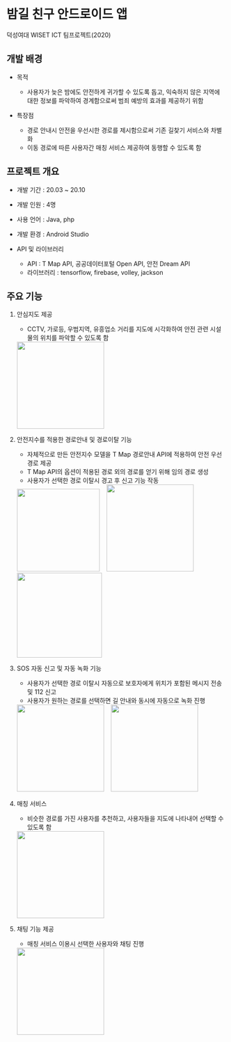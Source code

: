 # 밤길 친구 안드로이드 앱
덕성여대 WISET ICT 팀프로젝트(2020)

## 개발 배경
- 목적 
    - 사용자가 늦은 밤에도 안전하게 귀가할 수 있도록 돕고, 익숙하지 않은 지역에 대한 정보를 파악하여 경계함으로써 범죄 예방의 효과를 제공하기 위함
    
- 특장점
    - 경로 안내시 안전을 우선시한 경로를 제시함으로써 기존 길찾기 서비스와 차별화
    - 이동 경로에 따른 사용자간 매칭 서비스 제공하여 동행할 수 있도록 함

## 프로젝트 개요
- 개발 기간 : 20.03 ~ 20.10 

- 개발 인원 : 4명

- 사용 언어 : Java, php

- 개발 환경 : Android Studio

- API 및 라이브러리
    - API : T Map API, 공공데이터포털 Open API, 안전 Dream API
    - 라이브러리 : tensorflow, firebase, volley, jackson
    
## 주요 기능
1. 안심지도 제공
    - CCTV, 가로등, 우범지역, 유흥업소 거리를 지도에 시각화하여 안전 관련 시설물의 위치를 파악할 수 있도록 함
    <div>
    <img width="200" src="https://user-images.githubusercontent.com/53103434/103452093-02b1ff80-4d0f-11eb-8edb-dc94debd9367.jpg">
    </div>
    
2. 안전지수를 적용한 경로안내 및 경로이탈 기능
    - 자체적으로 만든 안전지수 모델을 T Map 경로안내 API에 적용하여 안전 우선 경로 제공
    - T Map API의 옵션이 적용된 경로 외의 경로를 얻기 위해 임의 경로 생성
    - 사용자가 선택한 경로 이탈시 경고 후 신고 기능 작동
    <div>
    <img width="190" src="https://user-images.githubusercontent.com/53103434/103452377-ff6c4300-4d11-11eb-8bb5-59cb7253e876.jpg">&nbsp;&nbsp;&nbsp;
    <img width="200" src="https://user-images.githubusercontent.com/53103434/103452091-02196900-4d0f-11eb-93eb-18d938ee79e7.jpg">&nbsp;&nbsp;&nbsp;
    <img width="195" src="https://user-images.githubusercontent.com/53103434/103452463-22e3bd80-4d13-11eb-8ad8-2913e4f352d0.jpg">
    </div>
    
3. SOS 자동 신고 및 자동 녹화 기능
    - 사용자가 선택한 경로 이탈시 자동으로 보호자에게 위치가 포함된 메시지 전송 및 112 신고
    - 사용자가 원하는 경로를 선택하면 길 안내와 동시에 자동으로 녹화 진행
    <div>    
    <img width="200" src="https://user-images.githubusercontent.com/53103434/103452086-fcbc1e80-4d0e-11eb-96e7-44325ba81204.jpg">&nbsp;&nbsp;&nbsp;
    <img width="200" src="https://user-images.githubusercontent.com/53103434/103452092-02b1ff80-4d0f-11eb-9093-b9f5093e79b5.jpg">
    </div>
    
4. 매칭 서비스
    - 비슷한 경로를 가진 사용자를 추천하고, 사용자들을 지도에 나타내어 선택할 수 있도록 함
    <div>
    <img width="200" src="https://user-images.githubusercontent.com/53103434/103452090-00e83c00-4d0f-11eb-8817-8e74d3ef3256.jpg">
    </div>
    
5. 채팅 기능 제공
    - 매칭 서비스 이용시 선택한 사용자와 채팅 진행
    <div>
    <img width="200" src="https://user-images.githubusercontent.com/53103434/103452094-034a9600-4d0f-11eb-96e5-f2ab743c7e24.jpg">
    </div>
